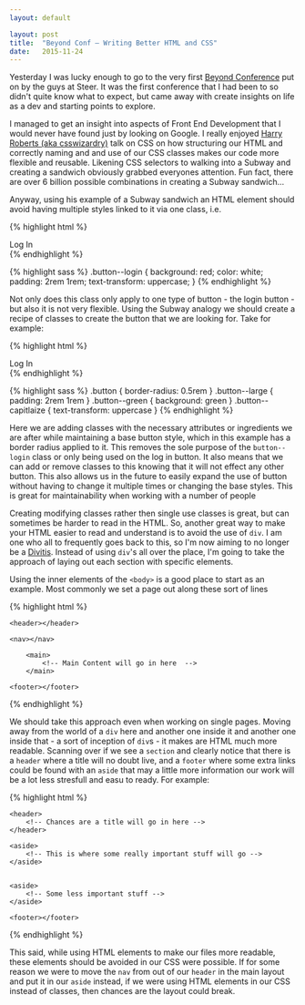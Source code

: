 ```yaml
---
layout: default

layout: post
title:  "Beyond Conf – Writing Better HTML and CSS"
date:   2015-11-24
---
```


Yesterday I was lucky enough to go to the very first <a href="http://beyondconf.co/">Beyond Conference</a> put on by the guys at Steer. It was the first conference that I had been to so didn't quite know what to expect, but came away with create insights on life as a dev and starting points to explore.

I managed to get an insight into aspects of Front End Development that I would never have found just by looking on Google. I really enjoyed <a href="https://github.com/csswizardry">Harry Roberts (aka csswizardry)</a> talk on CSS on how structuring our HTML and correctly naming and and use of our CSS classes makes our code more flexible and reusable. Likening CSS selectors to walking into a Subway and creating a sandwich obviously grabbed everyones attention. Fun fact, there are over 6 billion possible combinations in creating a Subway sandwich...

Anyway, using his example of a Subway sandwich an HTML element should avoid having multiple styles linked to it via one class, i.e.

{% highlight html %}
<div class="button--login">
    <span>Log In</span>
</div>
{% endhighlight %}

{% highlight sass %}
.button--login {
    background: red;
    color: white;
    padding: 2rem 1rem;
    text-transform: uppercase;
}
{% endhighlight %}

Not only does this class only apply to one type of button - the login button - but also it is not very flexible. Using the Subway analogy we should create a recipe of classes to create the button that we are looking for. Take for example:

{% highlight html %}
<div class="button button--large button--green button--capitlaize">
    <span>Log In</span>
</div>
{% endhighlight %}

{% highlight sass %}
.button { border-radius: 0.5rem }
.button--large { padding: 2rem 1rem }
.button--green { background: green }
.button--capitlaize { text-transform: uppercase }
{% endhighlight %}

Here we are adding classes with the necessary attributes or ingredients we are after while maintaining a base button style, which in this example has a border radius applied to it. This removes the sole purpose of the `button--login` class or only being used on the log in button. It also means that we can add or remove classes to this knowing that it will not effect any other button. This also allows us in the future to easily expand the use of button without having to change it multiple times or changing the base styles. This is great for maintainability when working with a number of people

Creating modifying classes rather then single use classes is great, but can sometimes be harder to read in the HTML. So, another great way to make your HTML easier to read and understand is to avoid the use of `div`. I am one who all to frequently goes back to this, so I'm now aiming to no longer be a <a href="http://www.apaddedcell.com/div-itis-what-it-and-how-avoid-it">Divitis</a>. Instead of using `div`'s all over the place, I'm going to take the approach of laying out each section with specific elements.

Using the inner elements of the `<body>` is a good place to start as an example. Most commonly we set a page out along these sort of lines

{% highlight html %}
<body>

    <header></header>

    <nav></nav>

        <main>
            <!-- Main Content will go in here  -->
        </main>

    <footer></footer>

</body>
{% endhighlight %}

We should take this approach even when working on single pages. Moving away from the world of a `div` here and another one inside it and another one inside that - a sort of inception of `div`s - it makes are HTML much more readable. Scanning over if we see a `section` and clearly notice that there is a `header` where a title will no doubt live, and  a `footer` where some extra links could be found with an `aside` that may a little more information our work will be a lot less stresfull and  easu to ready. For example:

{% highlight html %}
<section>

    <header>
        <!-- Chances are a title will go in here -->
    </header>

    <aside>
        <!-- This is where some really important stuff will go -->
    </aside>


    <aside>
        <!-- Some less important stuff -->
    </aside>

    <footer></footer>

</section>
{% endhighlight %}

This said, while using HTML elements to make our files more readable, these elements should be avoided in our CSS were possible. If for some reason we were to move the `nav` from out of our `header` in the main layout and put it in our `aside` instead, if we were using HTML elements in our CSS instead of classes, then chances are the layout could break.
